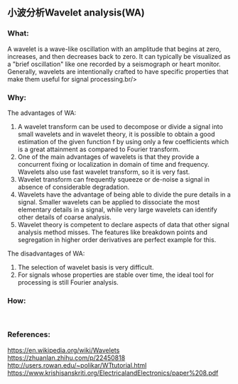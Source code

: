 ## 小波分析Wavelet analysis(WA)

### What:
A wavelet is a wave-like oscillation with an amplitude that begins at zero, increases, and then decreases back to zero. It can typically be visualized as a "brief oscillation" like one recorded by a seismograph or heart monitor. Generally, wavelets are intentionally crafted to have specific properties that make them useful for signal processing.br/>

### Why:
The advantages of WA:
1. A wavelet transform can be used to decompose or divide a signal into small wavelets and in wavelet theory, it is possible to obtain a good estimation of the given function f by using only a few coefficients which is a great attainment as compared to Fourier transform.
2. One of the main advantages of wavelets is that they provide a concurrent fixing or localization in domain of time and frequency. Wavelets also use fast wavelet transform, so it is very fast.
3. Wavelet transform can frequently squeeze or de-noise a signal in absence of considerable degradation.
4. Wavelets have the advantage of being able to divide the pure details in a signal. Smaller wavelets can be applied to dissociate the most elementary details in a signal, while very large wavelets can identify other details of coarse analysis.
5. Wavelet theory is competent to declare aspects of data that other signal analysis method misses. The features like breakdown points and segregation in higher order derivatives are perfect example for this. 

The disadvantages of WA:
1. The selection of wavelet basis is very difficult.
2. For signals whose properties are stable over time, the ideal tool for processing is still Fourier analysis.

### How:
<br/>

### References:

https://en.wikipedia.org/wiki/Wavelets<br/>
https://zhuanlan.zhihu.com/p/22450818<br/>
http://users.rowan.edu/~polikar/WTtutorial.html<br/>
https://www.krishisanskriti.org/ElectricalandElectronics/paper%208.pdf<br/>


